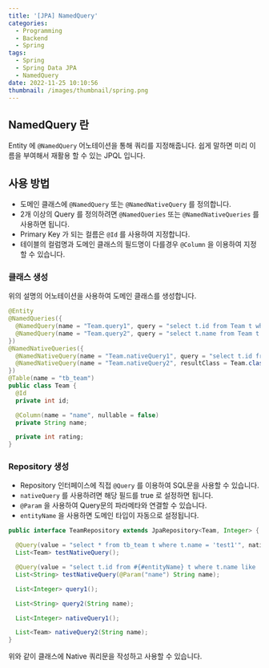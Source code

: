 ```yaml
---
title: '[JPA] NamedQuery'
categories:
  - Programming
  - Backend
  - Spring
tags:
  - Spring
  - Spring Data JPA
  - NamedQuery
date: 2022-11-25 10:10:56
thumbnail: /images/thumbnail/spring.png
---
```


## NamedQuery 란

Entity 에 `@NamedQuery` 어노테이션을 통해 쿼리를 지정해줍니다. 쉽게 말하면 미리 이름을 부여해서 재활용 할 수 있는 JPQL 입니다.

## 사용 방법

- 도메인 클래스에 `@NamedQuery` 또는 `@NamedNativeQuery` 를 정의합니다.
- 2개 이상의 Query 를 정의하려면 `@NamedQueries` 또는 `@NamedNativeQueries` 를 사용하면 됩니다.
- Primary Key 가 되는 컬름은 `@Id` 를 사용하여 지정합니다.
- 테이블의 컬럼명과 도메인 클래스의 필드명이 다를경우 `@Column` 을 이용하여 지정할 수 있습니다.

### 클래스 생성

위의 설명의 어노테이션을 사용하여 도메인 클래스를 생성합니다.

```java
@Entity
@NamedQueries({
  @NamedQuery(name = "Team.query1", query = "select t.id from Team t where t.name = 'test1'"),
  @NamedQuery(name = "Team.query2", query = "select t.name from Team t where t.name = ?1"),
})
@NamedNativeQueries({
  @NamedNativeQuery(name = "Team.nativeQuery1", query = "select t.id from tb_team t where t.name = 'test1'"),
  @NamedNativeQuery(name = "Team.nativeQuery2", resultClass = Team.class, query = "select * from tb_team t where t.name = '?1")
})
@Table(name = "tb_team")
public class Team {
  @Id
  private int id;

  @Column(name = "name", nullable = false)
  private String name;

  private int rating;
}
```

### Repository 생성

- Repository 인터페이스에 직접 `@Query` 를 이용하여 SQL문을 사용할 수 있습니다.
- `nativeQuery` 를 사용하려면 해당 필드를 true 로 설정하면 됩니다.
- `@Param` 을 사용하여 Query문의 파라메타와 연결할 수 있습니다.
- `entityName` 을 사용하면 도메인 타입이 자동으로 설정됩니다.

```java
public interface TeamRepository extends JpaRepository<Team, Integer> {

  @Query(value = "select * from tb_team t where t.name = 'test1'", nativeQuery = true)
  List<Team> testNativeQuery();

  @Query(value = "select t.id from #{#entityName} t where t.name like :name%", nativeQuery = true)
  List<String> testNativeQuery(@Param("name") String name);

  List<Integer> query1();

  List<String> query2(String name);

  List<Integer> nativeQuery1();

  List<Team> nativeQuery2(String name);
}
```

위와 같이 클래스에 Native 쿼리문을 작성하고 사용할 수 있습니다.

